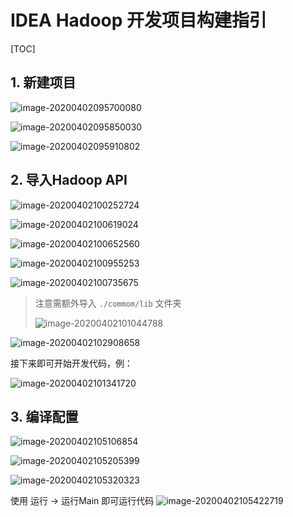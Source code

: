 # IDEA Hadoop 开发项目构建指引

[TOC]

## 1. 新建项目

![image-20200402095700080](/imgs/image-20200402095700080.png)

![image-20200402095850030](/imgs/image-20200402095850030.png)

![image-20200402095910802](/imgs/image-20200402095910802.png)

## 2. 导入Hadoop API

![image-20200402100252724](/imgs/image-20200402100252724.png)

![image-20200402100619024](/imgs/image-20200402100619024.png)

![image-20200402100652560](/imgs/image-20200402100652560.png)

![image-20200402100955253](/imgs/image-20200402100955253.png)

![image-20200402100735675](/imgs/image-20200402100735675.png)

> 注意需额外导入 `./commom/lib` 文件夹
>
> ![image-20200402101044788](/imgs/image-20200402101044788.png)

![image-20200402102908658](/imgs/image-20200402102908658.png)



接下来即可开始开发代码，例：

![image-20200402101341720](/imgs/image-20200402101341720.png)

## 3. 编译配置

![image-20200402105106854](/imgs/image-20200402105106854.png)

![image-20200402105205399](/imgs/image-20200402105205399.png)

![image-20200402105320323](/imgs/image-20200402105320323.png)



使用 运行 -> 运行Main 即可运行代码
![image-20200402105422719](/imgs/image-20200402105422719.png)
